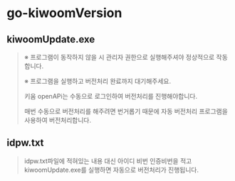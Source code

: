 # go-kiwoomVersion

## kiwoomUpdate.exe
> ※ 프로그램이 동작하지 않을 시 관리자 권한으로 실행해주셔야 정상적으로 작동합니다.
>
> ※ 프로그램을 실행하고 버전처리 완료까지 대기해주세요.
>
> 키움 openAPi는 수동으로 로그인하여 버전처리를 진행해야합니다.
> 
> 매번 수동으로 버전처리를 해주려면 번거롭기 때문에 자동 버전처리 프로그램을 사용하여 버전처리합니다.

## idpw.txt
> idpw.txt파일에 적혀있는 내용 대신 아이디 비번 인증비번을 적고 kiwoomUpdate.exe를 실행하면 자동으로 버전처리가 진행됩니다.
